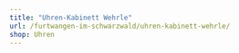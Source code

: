 ```yaml
---
title: "Uhren-Kabinett Wehrle"
url: /furtwangen-im-schwarzwald/uhren-kabinett-wehrle/
shop: Uhren
---
```

